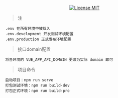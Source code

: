 <p align="center">
  <a href="http://www.skillnull.com"><img src="http://skillnull.com/others/images/brand/MIT.svg" alt="License MIT"></a>
</p>

> 注
```
.env 在所有环境中被载入
.env.development 开发测试环境配置
.env.production 正式发布环境配置
```

> 接口domain配置
```
将各环境的 VUE_APP_API_DOMAIN 更改为实际 domain 即可
```

> 项目命令
```
启动项目：npm run serve 
打包测试环境：npm run build-dev
打包正式环境：npm run build-pro
```
